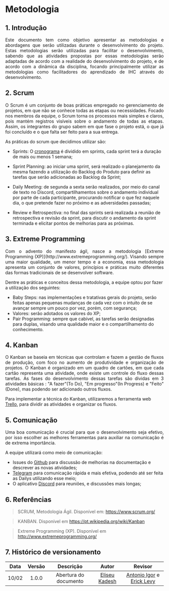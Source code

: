 # Metodologia
 
## 1. Introdução
 
<p align="justify">
Este documento tem como objetivo apresentar as metodologias e abordagens que serão utilizadas durante o desenvolvimento do projeto. Estas metodologias serão utilizadas para facilitar o desenvolvimento, sabendo que as atividades propostas por essas metodologias serão adaptadas de acordo com a realidade do desenvolvimento do projeto, e de acordo com a dinâmica da disciplina, focando principalmente utilizar as metodologias como facilitadores do aprendizado de IHC através do desenvolvimento.
</p>
  
## 2. Scrum
 
<p align="justify">
O Scrum é um conjunto de boas práticas empregado no gerenciamento de projetos, em que não se conhece todas as etapas ou necessidades. Focado nos membros da equipe, o Scrum torna os processos mais simples e claros, pois mantém registros visíveis sobre o andamento de todas as etapas. Assim, os integrantes do grupo sabem em que fase o projeto está, o que já foi concluído e o que falta ser feito para a sua entrega.
</p>
  
As práticas do scrum que decidimos utilizar são:


- Sprints: O [cronograma](./Cronograma.md) é dividido em sprints, cada sprint terá a duração de mais ou menos 1 semana;

- Sprint Planning: ao iniciar uma sprint, será realizado o planejamento da mesma fazendo a utilização do Backlog do Produto para definir as tarefas que serão adicionadas ao Backlog da Sprint;

- Daily Meeting: de segunda a sexta serão realizados, por meio do canal de texto no Discord, compartilhamentos sobre o andamento individual por parte de cada participante, procurando notificar o que fez naquele dia, o que pretende fazer no próximo e as adversidades passadas;

- Review e Retrospectiva: no final das sprints será realizada a reunião de retrospectiva e revisão da sprint, para discutir o andamento da sprint terminada e elicitar pontos de melhorias para as próximas.


## 3. Extreme Programming
 
<p align="justify">
Com o advento do manifesto ágil, nasce a metodologia [Extreme Programming (XP)](http://www.extremeprogramming.org/). Visando sempre uma maior qualidade, um menor tempo e a economia, essa metodologia apresenta um conjunto de valores, princípios e práticas muito diferentes das formas tradicionais de se desenvolver software.
</p>
  
Dentre as práticas e conceitos dessa metodologia, a equipe optou por fazer a utilização dos seguintes:
 
- Baby Steps: nas implementações e tratativas gerais do projeto, serão feitas apenas pequenas mudanças de cada vez com o intuito de se avançar sempre um pouco por vez, porém, com segurança;
- Valores: serão adotados os valores do XP;
- Pair Programming: sempre que cabível, as tarefas serão designadas para duplas, visando uma qualidade maior e o compartilhamento do conhecimento.
 
## 4. Kanban
 
<p align="justify">
O Kanban se baseia em técnicas que controlam e fazem a gestão de fluxos de produção, com foco no aumento de produtividade e organização de projetos. O Kanban é organizado em um quadro de cartões, em que cada cartão representa uma atividade, onde existe um controle do fluxo dessas tarefas. As fases do desenvolvimento dessas tarefas são dividas em 3 atividades básicas : "A fazer"(To Do), "Em progresso"(In Progress) e "Feito"(Done), mas podendo ser adicionado outros fluxos.
</p>
  
Para implementar a técnica do Kanban, utilizaremos a ferramenta web [Trello](https://trello.com), para dividir as atividades e organizar os fluxos.
 
## 5. Comunicação
 
<p align="justify">
Uma boa comunicação é crucial para que o desenvolvimento seja efetivo, por isso escolher as melhores ferramentas para auxiliar na comunicação é de extrema importância.
</p>
  
A equipe utilizará como meio de comunicação:
 
- Issues do [Github](https://github.com/) para discussão de melhorias na documentação e descrever as novas atividades;
- [Telegram](https://telegram.org/) para comunicação rápida e mais efetiva, podendo até ser feita as Dailys utilizando esse meio;
- O aplicativo [Discord](https://discord.com/) para reuniões, e discussões mais longas;
 
## 6. Referências
 
> SCRUM, Metodologia Ágil. Disponível em: <https://www.scrum.org/>

> KANBAN. Disponível em <https://pt.wikipedia.org/wiki/Kanban>

> Extreme Programming (XP). Disponível em <http://www.extremeprogramming.org/>
 
## 7. Histórico de versionamento
 
| Data  | Versão | Descrição | Autor | Revisor |
| :--:  | :----: | :-------: | :---: | :-----: |
| 10/02 | 1.0.0  | Abertura do documento | [Eliseu Kadesh](https://github.com/eliseukadesh67) | [Antonio Igor](https://github.com/antonioigorcarvalho) e [Erick Levy](https://github.com/ericklevy) |

